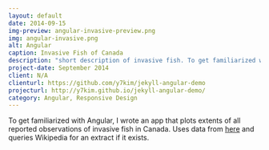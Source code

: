 ```yaml
---
layout: default
date: 2014-09-15
img-preview: angular-invasive-preview.png
img: angular-invasive.png
alt: Angular
caption: Invasive Fish of Canada
description: "short description of invasive fish. To get familiarized with Angular, I wrote an app that plots extents of all reported observations of invasive fish in Canada.  Uses data from "
project-date: September 2014
client: N/A
clienturl: https://github.com/y7kim/jekyll-angular-demo
projecturl: http://y7kim.github.io/jekyll-angular-demo/
category: Angular, Responsive Design
---
```

To get familiarized with Angular, I wrote an app that plots extents of all reported observations of invasive fish in Canada.  Uses data from <a href="http://geoportal-geoportail.gc.ca/arcgis/rest/services/Reported_Observations_Aquatic_Invasive_Species_ENG/MapServer" target="_blank">here</a> and queries Wikipedia for an extract if it exists.

